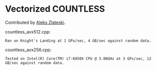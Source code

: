 Vectorized COUNTLESS
====================

Contributed by 
	[Aleks Zlateski](https://github.com/zlateski).

countless_avx512.cpp:

	Ran on Knight's Landing at 1 GPx/sec, 4 GB/sec against random data.

countless_avx256.cpp: 

	Tested on Intel(R) Core(TM) i7-6950X CPU @ 3.00GHz at 3 GPx/sec, 12 GB/sec against random data.


